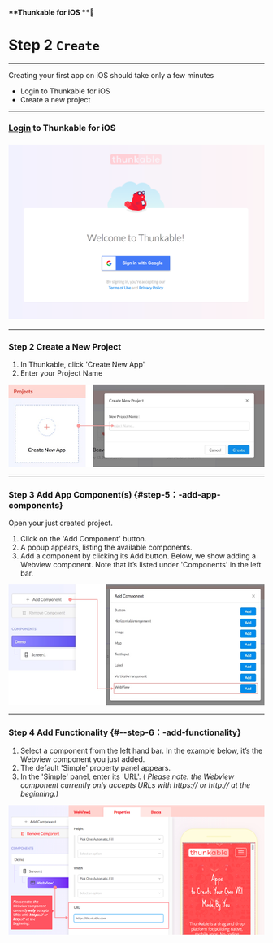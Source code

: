 #### **Thunkable for iOS **

# Step 2 `Create`

---

Creating your first app on iOS should take only a few minutes

* Login to Thunkable for iOS
* Create a new project

---

### [Login](https://ios.thunkable.com) to Thunkable for iOS

### ![](/assets/login-ios.png)

---

### Step 2 Create a New Project

1. In Thunkable, click 'Create New App'
2. Enter your Project Name

![](/assets/new-project-ios.png)

---

### **Step 3 Add App Component\(s\)** {#step-5：-add-app-components}

Open your just created project.

1. Click on the 'Add Component' button.
2. A popup appears, listing the available components.
3. Add a component by clicking its Add button. Below, we show adding a Webview component. Note that it’s listed under 'Components' in the left bar.

![](/assets/add-components-ios.png)

---

### **Step 4 Add Functionality** {#--step-6：-add-functionality}

1. Select a component from the left hand bar. In the example below, it’s the Webview component you just added.
2. The default 'Simple' property panel appears.
3. In the 'Simple' panel, enter its 'URL'. \(
   _Please note: the Webview component currently only accepts URLs with https:// or http:// at the beginning.\)_

![](/assets/add-functionality-ios.png)

